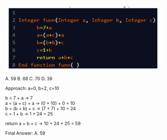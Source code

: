 ![alt text](image-1.png)

A. 59
B. 68
C. 70
D. 39

Approach: 
 a=0, b=2, c=10

b = 7 + a      → 7  
a = (a + c) + a → (0 + 10) + 0 = 10  
b = (b + b) + c → (7 + 7) + 10 = 24  
c = 1 + b      → 1 + 24 = 25  

return a + b + c → 10 + 24 + 25 = 59

Final Answer: A. 59